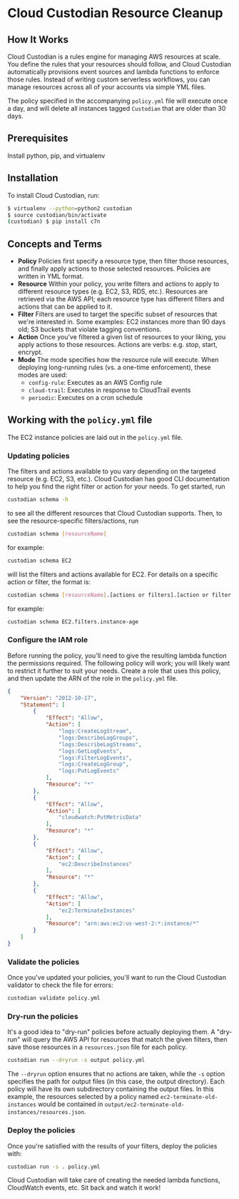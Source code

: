 # Cloud Custodian Resource Cleanup

## How It Works

Cloud Custodian is a rules engine for managing AWS resources at scale. You define the rules that your resources should follow, and Cloud Custodian automatically provisions event sources and lambda functions to enforce those rules. Instead of writing custom serverless workflows, you can manage resources across all of your accounts via simple YML files.

The policy specified in the accompanying `policy.yml` file will execute once a day, and will delete all instances tagged `Custodian` that are older than 30 days.

## Prerequisites

Install python, pip, and virtualenv

## Installation

To install Cloud Custodian, run:

``` bash
$ virtualenv --python=python2 custodian
$ source custodian/bin/activate
(custodian) $ pip install c7n
```

## Concepts and Terms

- **Policy** Policies first specify a resource type, then filter those resources, and finally apply actions to those selected resources. Policies are written in YML format.
- **Resource** Within your policy, you write filters and actions to apply to different resource types (e.g. EC2, S3, RDS, etc.). Resources are retrieved via the AWS API; each resource type has different filters and actions that can be applied to it.
- **Filter** Filters are used to target the specific subset of resources that we're interested in. Some examples: EC2 instances more than 90 days old; S3 buckets that violate tagging conventions.
- **Action** Once you've filtered a given list of resources to your liking, you apply actions to those resources. Actions are verbs: e.g. stop, start, encrypt.
- **Mode** The mode specifies how the resource rule will execute. When deploying long-running rules (vs. a one-time enforcement), these modes are used:
  - `config-rule`: Executes as an AWS Config rule
  - `cloud-trail`: Executes in response to CloudTrail events
  - `periodic`: Executes on a cron schedule

## Working with the `policy.yml` file

The EC2 instance policies are laid out in the `policy.yml` file.

### Updating policies

The filters and actions available to you vary depending on the targeted resource (e.g. EC2, S3, etc.). Cloud Custodian has good CLI documentation to help you find the right filter or action for your needs. To get started, run

``` bash
custodian schema -h
```

to see all the different resources that Cloud Custodian supports. Then, to see the resource-specific filters/actions, run

``` bash
custodian schema [resourceName]
```

for example:

``` bash
custodian schema EC2
```

will list the filters and actions available for EC2. For details on a specific action or filter, the format is:

``` bash
custodian schema [resourceName].[actions or filters].[action or filter name]
```

for example:

``` bash
custodian schema EC2.filters.instance-age
```

### Configure the IAM role

Before running the policy, you'll need to give the resulting lambda function the permissions required. The following policy will work; you will likely want to restrict it further to suit your needs. Create a role that uses this policy, and then update the ARN of the role in the `policy.yml` file.

``` JSON
{
    "Version": "2012-10-17",
    "Statement": [
        {
            "Effect": "Allow",
            "Action": [
                "logs:CreateLogStream",
                "logs:DescribeLogGroups",
                "logs:DescribeLogStreams",
                "logs:GetLogEvents",
                "logs:FilterLogEvents",
                "logs:CreateLogGroup",
                "logs:PutLogEvents"
            ],
            "Resource": "*"
        },
        {
            "Effect": "Allow",
            "Action": [
                "cloudwatch:PutMetricData"
            ],
            "Resource": "*"
        },
        {
            "Effect": "Allow",
            "Action": [
                "ec2:DescribeInstances"
            ],
            "Resource": "*"
        },
        {
            "Effect": "Allow",
            "Action": [
                "ec2:TerminateInstances"
            ],
            "Resource": "arn:aws:ec2:us-west-2:*:instance/*"
        }
    ]
}
```

### Validate the policies

Once you've updated your policies, you'll want to run the Cloud Custodian validator to check the file for errors:

``` bash
custodian validate policy.yml
```

### Dry-run the policies

It's a good idea to "dry-run" policies before actually deploying them. A "dry-run" will query the AWS API for resources that match the given filters, then save those resources in a `resources.json` file for each policy.

``` bash
custodian run --dryrun -s output policy.yml
```

The `--dryrun` option ensures that no actions are taken, while the `-s` option specifies the path for output files (in this case, the output directory). Each policy will have its own subdirectory containing the output files. In this example, the resources selected by a policy named `ec2-terminate-old-instances` would be contained in `output/ec2-terminate-old-instances/resources.json`.

### Deploy the policies

Once you're satisfied with the results of your filters, deploy the policies with:

``` bash
custodian run -s . policy.yml
```

Cloud Custodian will take care of creating the needed lambda functions, CloudWatch events, etc. Sit back and watch it work!
